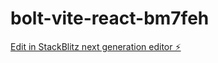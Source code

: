 # bolt-vite-react-bm7feh

[Edit in StackBlitz next generation editor ⚡️](https://stackblitz.com/~/github.com/kartik-gupta-ij/bolt-vite-react-bm7feh)